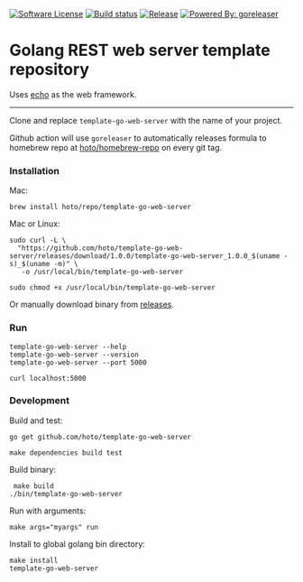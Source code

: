 [![Software License](https://img.shields.io/badge/license-MIT-brightgreen.svg?style=flat-square)](/LICENSE)
[![Build status](https://github.com/hoto/template-go-web-server/workflows/Build%20and%20test/badge.svg?branch=master)](https://github.com/hoto/template-go-web-server/actions)
[![Release](https://img.shields.io/github/release/hoto/template-go-web-server.svg?style=flat-square)](https://github.com/hoto/template-go-web-server/releases/latest)
[![Powered By: goreleaser](https://img.shields.io/badge/powered%20by-goreleaser-green.svg?style=flat-square)](https://github.com/goreleaser/goreleaser)

# Golang REST web server template repository

Uses [echo](https://github.com/labstack/echo) as the web framework.

---

Clone and replace `template-go-web-server` with the name of your project.

Github action will use `goreleaser` to automatically releases formula to homebrew repo at [hoto/homebrew-repo](https://github.com/hoto/homebrew-repo) on every git tag.

### Installation
    
Mac:

    brew install hoto/repo/template-go-web-server

Mac or Linux:

    sudo curl -L \
      "https://github.com/hoto/template-go-web-server/releases/download/1.0.0/template-go-web-server_1.0.0_$(uname -s)_$(uname -m)" \
       -o /usr/local/bin/template-go-web-server

    sudo chmod +x /usr/local/bin/template-go-web-server
    
Or manually download binary from [releases](https://github.com/hoto/template-go-web-server/releases).
    
### Run

    template-go-web-server --help
    template-go-web-server --version
    template-go-web-server --port 5000

    curl localhost:5000

### Development

Build and test:

    go get github.com/hoto/template-go-web-server
    
    make dependencies build test
    
Build binary:

     make build
    ./bin/template-go-web-server

Run with arguments:

    make args="myargs" run

Install to global golang bin directory:

    make install
    template-go-web-server
    
    